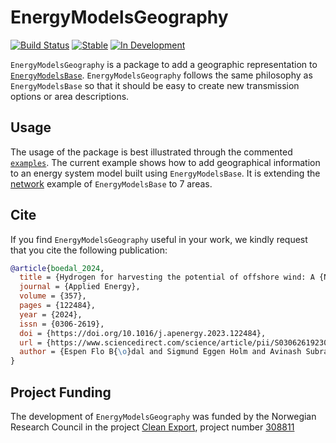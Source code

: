 # EnergyModelsGeography

[![Build Status](https://github.com/EnergyModelsX/EnergyModelsGeography.jl/workflows/CI/badge.svg)](https://github.com/EnergyModelsX/EnergyModelsGeography.jl/actions?query=workflow%3ACI)
[![Stable](https://img.shields.io/badge/docs-stable-blue.svg)](https://energymodelsx.github.io/EnergyModelsGeography.jl//stable)
[![In Development](https://img.shields.io/badge/docs-dev-blue.svg)](https://energymodelsx.github.io/EnergyModelsGeography.jl/dev/)

`EnergyModelsGeography` is a package to add a geographic representation to [`EnergyModelsBase`](https://github.com/EnergyModelsX/EnergyModelsBase.jl).
`EnergyModelsGeography` follows the same philosophy as `EnergyModelsBase` so that it should be easy to create new transmission options or area descriptions.

## Usage

The usage of the package is best illustrated through the commented [`examples`](examples).
The current example shows how to add geographical information to an energy system model built using `EnergyModelsBase`.
It is extending the [network](https://github.com/EnergyModelsX/EnergyModelsBase.jl/blob/main/examples/network.jl) example of `EnergyModelsBase` to 7 areas.

## Cite

If you find `EnergyModelsGeography` useful in your work, we kindly request that you cite the following publication:

```bibtex
@article{boedal_2024,
  title = {Hydrogen for harvesting the potential of offshore wind: A {N}orth {S}ea case study},
  journal = {Applied Energy},
  volume = {357},
  pages = {122484},
  year = {2024},
  issn = {0306-2619},
  doi = {https://doi.org/10.1016/j.apenergy.2023.122484},
  url = {https://www.sciencedirect.com/science/article/pii/S0306261923018482},
  author = {Espen Flo B{\o}dal and Sigmund Eggen Holm and Avinash Subramanian and Goran Durakovic and Dimitri Pinel and Lars Hellemo and Miguel Mu{\~n}oz Ortiz and Brage Rugstad Knudsen and Julian Straus}
}
```

## Project Funding

The development of `EnergyModelsGeography` was funded by the Norwegian Research Council in the project [Clean Export](https://www.sintef.no/en/projects/2020/cleanexport/), project number [308811](https://prosjektbanken.forskningsradet.no/project/FORISS/308811)

